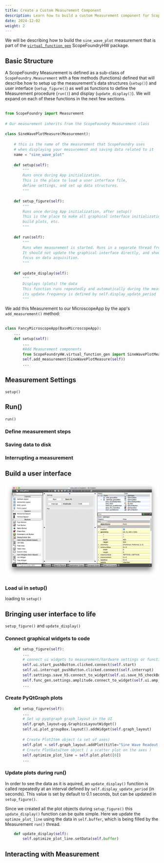 ```yaml
---
title: Create a Custom Measurement Component
description: Learn how to build a custom Measurement component for ScopeFoundry.
date: 2024-12-02
weight: 2
---
```


We will be describing how to build the `sine_wave_plot` measurement that is part of the [`virtual_function_gen`](http://github.com/ScopeFoundry/HW_virtual_function_gen/) ScopeFoundryHW package.

## Basic Structure

A ScopeFoundry Measurement is defined as a sub-class of `ScopeFoundry.Measurement` with a few methods (functions) defined that will describe how to setup up the measurement's data structures (`setup()`) and user interface (`setup_figure()`) as well as functions to define the Measurement procedure (`run()`) and display (`update_display()`). We will expand on each of these functions in the next few sections.


```python

from ScopeFoundry import Measurement

# Our measurement inherits from the ScopeFoundry Measurement class

class SineWavePlotMeasure(Measurement):
    
    # this is the name of the measurement that ScopeFoundry uses 
    # when displaying your measurement and saving data related to it    
    name = "sine_wave_plot"
    
    def setup(self):
        """
        Runs once during App initialization.
        This is the place to load a user interface file,
        define settings, and set up data structures. 
        """

    def setup_figure(self):
        """
        Runs once during App initialization, after setup()
        This is the place to make all graphical interface initializations,
        build plots, etc.
        """
    
    def run(self):
        """
        Runs when measurement is started. Runs in a separate thread from GUI.
        It should not update the graphical interface directly, and should only
        focus on data acquisition.
        """
        
    def update_display(self):
        """
        Displays (plots) the data
        This function runs repeatedly and automatically during the measurement run.
        its update frequency is defined by self.display_update_period
        """
```        

We add this Measurement to our MicroscopeApp by the app's `add_measurement()` method:

```python

class FancyMicroscopeApp(BaseMicroscopeApp):
    ...
    def setup(self):
        ...
        #Add Measurement components
        from ScopeFoundryHW.virtual_function_gen import SineWavePlotMeasure
        self.add_measurement(SineWavePlotMeasure(self))
        ...
```

## Measurement Settings

`setup()`

## Run()

`run()`

### Define measurement steps

### Saving data to disk

### Interrupting a measurement

## Build a user interface


![Qt Creator Interface](qt-creator-sine-plot-ui.png)


### Load ui in setup()
 loading to `setup()`

## Bringing user interface to life

`setup_figure()` and `update_display()`

### Connect graphical widgets to code

```python
    def setup_figure(self):
        ...
        # connect ui widgets to measurement/hardware settings or functions
        self.ui.start_pushButton.clicked.connect(self.start)
        self.ui.interrupt_pushButton.clicked.connect(self.interrupt)
        self.settings.save_h5.connect_to_widget(self.ui.save_h5_checkBox)
        self.func_gen.settings.amplitude.connect_to_widget(self.ui.amp_doubleSpinBox)
        ...
```

### Create PyQtGraph plots

```python
    def setup_figure(self):
        ...        
        # Set up pyqtgraph graph_layout in the UI
        self.graph_layout=pg.GraphicsLayoutWidget()
        self.ui.plot_groupBox.layout().addWidget(self.graph_layout)

        # Create PlotItem object (a set of axes)  
        self.plot = self.graph_layout.addPlot(title="Sine Wave Readout Plot")
        # Create PlotDataItem object ( a scatter plot on the axes )
        self.optimize_plot_line = self.plot.plot([0])        
        ...
```

### Update plots during run()

In order to see the data as it is aquired, an `update_display()` function is called repeatedly at an interval defined by `self.display_update_period` (in seconds). This value is set by default to 0.1 seconds, but can be updated in `setup_figure()`. 

Since we created all the plot objects during `setup_figure()` this `update_display()` function can be quite simple. Here we update the `optimze_plot_line` using the data in `self.buffer`, which is being filled by the Measurement `run()` thread.


```python
    def update_display(self):
        self.optimize_plot_line.setData(self.buffer) 
```

## Interacting with Measurement
